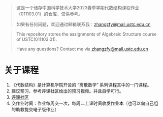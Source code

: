 > 这是一个储存中国科学技术大学2023春季学期代数结构课程作业（011103.01）的仓库，仅供参考。
>
> 如果有任何问题，欢迎通过邮箱联系我：zhangzfy@mail.ustc.edu.cn

  
> This repository stores the assignments of Algebraic Structure course of USTC(011103.01).
>
> Have any questions? Contact me via zhangzfy@mail.ustc.edu.cn

# 关于课程

1. 《代数结构》是计算机学院开设的 “离散数学” 系列课程其中的一门课程。
2. 建议预习，参考评课社区给出的预习视频。并且自学可行。
3. [评课社区](https://icourse.club/course/360/)
4. 交作业时间：作业每周交一次，每周二上课时间收发作业本（也可以向自己组的助教提交电子版作业）
